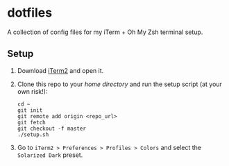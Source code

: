 # dotfiles

A collection of config files for my iTerm + Oh My Zsh terminal setup.

## Setup

1. Download [iTerm2](https://www.iterm2.com/) and open it.

1. Clone this repo to your *home directory* and run the setup script (at your
   own risk!):
    ```shell
    cd ~
    git init
    git remote add origin <repo_url>
    git fetch
    git checkout -f master
    ./setup.sh
    ```

1. Go to `iTerm2 > Preferences > Profiles > Colors` and select the `Solarized
   Dark` preset.
